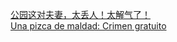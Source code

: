   
[公园这对夫妻，太丢人！太解气了！](http://www.dianyue.me/archives/872/dfia2l55nw98l2og/)  
[Una pizca de maldad: Crimen gratuito](http://www.dianyue.me/archives/692/afn38ui0ddqhjybz/)